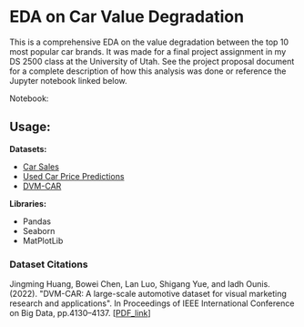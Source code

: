 
# EDA on Car Value Degradation
This is a comprehensive EDA on the value degradation between the top 10 most popular car brands. It was made for a final project assignment in my DS 2500 class at the University of Utah. See the project proposal document for a complete description of how this analysis was done or reference the Jupyter notebook linked below.

Notebook:

## Usage:
**Datasets:**
 - [Car Sales]("https://www.kaggle.com/datasets/gagandeep16/car-sales")
 - [Used Car Price Predictions]("https://www.kaggle.com/datasets/harikrishnareddyb/used-car-price-predictions?resource=download")
 - [DVM-CAR]("https://deepvisualmarketing.github.io/")

**Libraries:**
 - Pandas
 - Seaborn
 - MatPlotLib

### Dataset Citations
Jingming Huang, Bowei Chen, Lan Luo, Shigang Yue, and Iadh Ounis. (2022). "DVM-CAR: A large-scale automotive dataset for visual marketing research and applications". In Proceedings of IEEE International Conference on Big Data, pp.4130–4137. [[PDF_link]("https://arxiv.org/pdf/2109.00881")]
